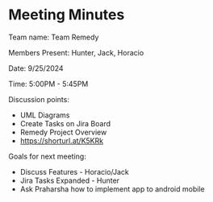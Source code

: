 # Meeting Minutes
Team name: Team Remedy <br/>

Members Present: Hunter, Jack, Horacio <br/>

Date: 9/25/2024 <br/>

Time: 5:00PM - 5:45PM <br/>

Discussion points: <br/>
- UML Diagrams
- Create Tasks on Jira Board
- Remedy Project Overview
- https://shorturl.at/K5KRk <br/>

Goals for next meeting: <br/>
- Discuss Features  - Horacio/Jack
- Jira Tasks Expanded - Hunter
- Ask Praharsha how to implement app to android mobile
